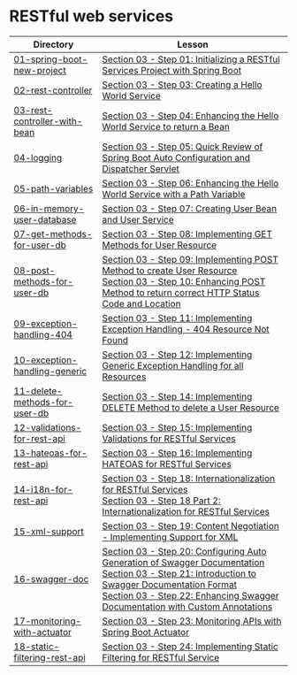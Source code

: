 # RESTful web services

| Directory                                                      | Lesson                                                                                                                                                                                          |
|----------------------------------------------------------------|-------------------------------------------------------------------------------------------------------------------------------------------------------------------------------------------------|
| [01-spring-boot-new-project](01-spring-boot-new-project)       | [Section 03 - Step 01: Initializing a RESTful Services Project with Spring Boot](https://www.udemy.com/microservices-with-spring-boot-and-spring-cloud/learn/v4/t/lecture/8005606)              |
| [02-rest-controller](02-rest-controller)                       | [Section 03 - Step 03: Creating a Hello World Service](https://www.udemy.com/microservices-with-spring-boot-and-spring-cloud/learn/v4/t/lecture/8005612)                                        |
| [03-rest-controller-with-bean](03-rest-controller-with-bean)   | [Section 03 - Step 04: Enhancing the Hello World Service to return a Bean](https://www.udemy.com/microservices-with-spring-boot-and-spring-cloud/learn/v4/t/lecture/8005614)                    |
| [04-logging](04-logging)                                       | [Section 03 - Step 05: Quick Review of Spring Boot Auto Configuration and Dispatcher Servlet](https://www.udemy.com/microservices-with-spring-boot-and-spring-cloud/learn/v4/t/lecture/8005616) |
| [05-path-variables](05-path-variables)                         | [Section 03 - Step 06: Enhancing the Hello World Service with a Path Variable](https://www.udemy.com/microservices-with-spring-boot-and-spring-cloud/learn/v4/t/lecture/8005618)                |
| [06-in-memory-user-database](06-in-memory-user-database)       | [Section 03 - Step 07: Creating User Bean and User Service](https://www.udemy.com/microservices-with-spring-boot-and-spring-cloud/learn/v4/t/lecture/8005620)                                   |
| [07-get-methods-for-user-db](07-get-methods-for-user-db)       | [Section 03 - Step 08: Implementing GET Methods for User Resource](https://www.udemy.com/microservices-with-spring-boot-and-spring-cloud/learn/v4/t/lecture/8005624)                            |
| [08-post-methods-for-user-db](08-post-methods-for-user-db)     | [Section 03 - Step 09: Implementing POST Method to create User Resource](https://www.udemy.com/microservices-with-spring-boot-and-spring-cloud/learn/v4/t/lecture/8005630)<br>[Section 03 - Step 10: Enhancing POST Method to return correct HTTP Status Code and Location](https://www.udemy.com/microservices-with-spring-boot-and-spring-cloud/learn/v4/t/lecture/8005630) |
| [09-exception-handling-404](09-exception-handling-404)         | [Section 03 - Step 11: Implementing Exception Handling - 404 Resource Not Found](https://www.udemy.com/microservices-with-spring-boot-and-spring-cloud/learn/v4/t/lecture/8005630)              |
| [10-exception-handling-generic](10-exception-handling-generic) | [Section 03 - Step 12: Implementing Generic Exception Handling for all Resources](https://www.udemy.com/microservices-with-spring-boot-and-spring-cloud/learn/v4/t/lecture/8005638)             |
| [11-delete-methods-for-user-db](11-delete-methods-for-user-db) | [Section 03 - Step 14: Implementing DELETE Method to delete a User Resource](https://www.udemy.com/microservices-with-spring-boot-and-spring-cloud/learn/v4/t/lecture/8005646)                  |
| [12-validations-for-rest-api](12-validations-for-rest-api)     | [Section 03 - Step 15: Implementing Validations for RESTful Services](https://www.udemy.com/microservices-with-spring-boot-and-spring-cloud/learn/v4/t/lecture/8005648)                         |
| [13-hateoas-for-rest-api](13-hateoas-for-rest-api)             | [Section 03 - Step 16: Implementing HATEOAS for RESTful Services](https://www.udemy.com/microservices-with-spring-boot-and-spring-cloud/learn/v4/t/lecture/8005652)                             |
| [14-i18n-for-rest-api](i18n-for-rest-api)                      | [Section 03 - Step 18: Internationalization for RESTful Services](https://www.udemy.com/microservices-with-spring-boot-and-spring-cloud/learn/v4/t/lecture/8005656)<br>[Section 03 - Step 18 Part 2: Internationalization for RESTful Services](https://www.udemy.com/microservices-with-spring-boot-and-spring-cloud/learn/v4/t/lecture/9714460) |
| [15-xml-support](15-xml-support)                               | [Section 03 - Step 19: Content Negotiation - Implementing Support for XML](https://www.udemy.com/microservices-with-spring-boot-and-spring-cloud/learn/v4/t/lecture/8005660)                    |
| [16-swagger-doc](16-swagger-doc)                               | [Section 03 - Step 20: Configuring Auto Generation of Swagger Documentation](https://www.udemy.com/microservices-with-spring-boot-and-spring-cloud/learn/v4/t/lecture/8005664)<br>[Section 03 - Step 21: Introduction to Swagger Documentation Format](https://www.udemy.com/microservices-with-spring-boot-and-spring-cloud/learn/v4/t/lecture/8005666)<br>[Section 03 - Step 22: Enhancing Swagger Documentation with Custom Annotations](https://www.udemy.com/microservices-with-spring-boot-and-spring-cloud/learn/v4/t/lecture/8005668) |
| [17-monitoring-with-actuator](17-monitoring-with-actuator)     | [Section 03 - Step 23: Monitoring APIs with Spring Boot Actuator](https://www.udemy.com/microservices-with-spring-boot-and-spring-cloud/learn/v4/t/lecture/8005670)                             |
| [18-static-filtering-rest-api](18-static-filtering-rest-api)   | [Section 03 - Step 24: Implementing Static Filtering for RESTful Service](https://www.udemy.com/microservices-with-spring-boot-and-spring-cloud/learn/v4/t/lecture/8005674)                     |
